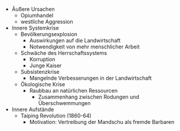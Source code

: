 - Äußere Ursachen 
	- Opiumhandel
	- westliche Aggression
- Innere Systemkrise
    - Bevölkerungsexplosion
        - Auswirkungen auf die Landwirtschaft
        - Notwendigkeit von mehr menschlicher Arbeit
    - Schwäche des Herrschaftssystems
        - Korruption
        - Junge Kaiser
    - Subsistenzkrise
        - Mangelnde Verbesserungen in der Landwirtschaft
    - Ökologische Krise
        - Raubbau an natürlichen Ressourcen
            - Zusammenhang zwischen Rodungen und Überschwemmungen
- Innere Aufstände
    - Taiping Revolution (1860-64)
        - Motivation: Vertreibung der Mandschu als fremde Barbaren